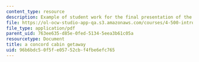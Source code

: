 ```yaml
---
content_type: resource
description: Example of student work for the final presentation of the course.
file: https://ol-ocw-studio-app-qa.s3.amazonaws.com/courses/4-500-introduction-to-design-computing-fall-2008/96b6bdc50f5fe05752cbf4fbe6efc765_final_1.pdf
file_type: application/pdf
parent_uid: 763ee635-d85e-0fed-5134-5eea3b61c05a
resourcetype: Document
title: a concord cabin getaway
uid: 96b6bdc5-0f5f-e057-52cb-f4fbe6efc765
---
```


